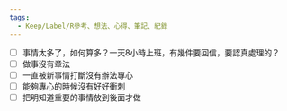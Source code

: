 ```yaml
---
tags:
  - Keep/Label/R參考、想法、心得、筆記、紀錄
---
```



- [ ] 事情太多了，如何算多？一天8小時上班，有幾件要回信，要認真處理的？
- [ ] 做事沒有章法
- [ ] 一直被新事情打斷沒有辦法專心
- [ ] 能夠專心的時候沒有好好衝刺
- [ ] 把明知道重要的事情放到後面才做